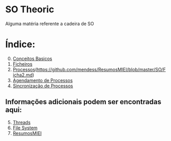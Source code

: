 # SO Theoric
 Alguma matéria referente a cadeira de SO

# Índice:


 0. [Conceitos Basicos](./Basic.md)
 1. [Ficheiros](https://github.com/mendess/ResumosMIEI/blob/master/SO/Ficha1.md)
 2. [Processos](./Process.md)(https://github.com/mendess/ResumosMIEI/blob/master/SO/Ficha2.md)
 3. [Agendamento de Processos](./Process_Schedule.md)
 4. [Sincronização de Processos](./Process_Sync.md)
 
## Informações adicionais podem ser encontradas aqui:
 5. [Threads](./Threads.md)
 6. [File System](./File_System.md)
 7. [ResumosMIEI](https://github.com/mendess/ResumosMIEI/tree/master/SO)

